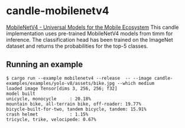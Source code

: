 # candle-mobilenetv4

[MobileNetV4 - Universal Models for the Mobile Ecosystem](https://huggingface.co/papers/2404.10518)
This candle implementation uses pre-trained MobileNetV4 models from timm for inference.
The classification head has been trained on the ImageNet dataset and returns the probabilities for the top-5 classes.

## Running an example

```
$ cargo run --example mobilenetv4 --release  -- --image candle-examples/examples/yolo-v8/assets/bike.jpg --which medium
loaded image Tensor[dims 3, 256, 256; f32]
model built
unicycle, monocycle     : 20.18%
mountain bike, all-terrain bike, off-roader: 19.77%
bicycle-built-for-two, tandem bicycle, tandem: 15.91%
crash helmet            : 1.15%
tricycle, trike, velocipede: 0.67%
```
